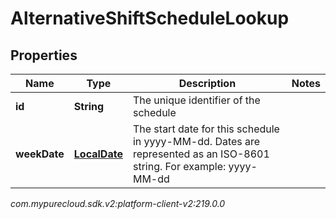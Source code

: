 # AlternativeShiftScheduleLookup


## Properties

| Name | Type | Description | Notes |
| ------------ | ------------- | ------------- | ------------- |
| **id** | **String** | The unique identifier of the schedule |  |
| **weekDate** | [**LocalDate**](LocalDate) | The start date for this schedule in yyyy-MM-dd. Dates are represented as an ISO-8601 string. For example: yyyy-MM-dd |  |




_com.mypurecloud.sdk.v2:platform-client-v2:219.0.0_
